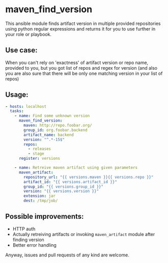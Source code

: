 # maven_find_version

This ansible module finds artifact version in multiple provided repositories
using python regular expressions and returns it for you to use further in
your role or playbook.

## Use case:
When you can't rely on 'exactness' of artifact version or repo name, provided
to you, but you got list of repos and regex for version (and also you are also
sure that there will be only one matching version in your list of repos)

## Usage:
```yaml
- hosts: localhost
  tasks:
    - name: Find some unknown version
      maven_find_version:
        maven: http://repo.foobar.org/
        group_id: org.foobar.backend
        artifact_name: backend
        version: "^.*-15$"
        repos:
          - releases
          - stage
      register: versions

    - name: Retreive maven artifact using given parameters
      maven_artifact:
        repository_url: "{{ versions.maven }}{{ versions.repo }}"
        artifact_id: "{{ versions.artifact_id }}"
        group_id: "{{ versions.group_id }}"
        version: "{{ versions.version }}"
        extension: jar
        dest: /tmp/job/
```

## Possible improvements:
* HTTP auth
* Actually retreiving artifacts or invoking `maven_artifact` module after finding version
* Better error handling

Anyway, issues and pull requests of any kind are welcome.